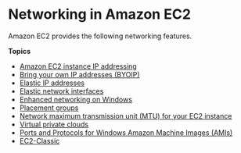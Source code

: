 # Networking in Amazon EC2<a name="ec2-networking"></a>

Amazon EC2 provides the following networking features\.

**Topics**
+ [Amazon EC2 instance IP addressing](using-instance-addressing.md)
+ [Bring your own IP addresses \(BYOIP\)](ec2-byoip.md)
+ [Elastic IP addresses](elastic-ip-addresses-eip.md)
+ [Elastic network interfaces](using-eni.md)
+ [Enhanced networking on Windows](enhanced-networking.md)
+ [Placement groups](placement-groups.md)
+ [Network maximum transmission unit \(MTU\) for your EC2 instance](network_mtu.md)
+ [Virtual private clouds](using-vpc.md)
+ [Ports and Protocols for Windows Amazon Machine Images \(AMIs\)](ports-and-protocols.md)
+ [EC2\-Classic](ec2-classic-platform.md)